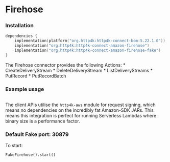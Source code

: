 # Firehose

### Installation

```kotlin
dependencies {
    implementation(platform("org.http4k:http4k-connect-bom:5.22.1.0"))
    implementation("org.http4k:http4k-connect-amazon-firehose")
    implementation("org.http4k:http4k-connect-amazon-firehose-fake")
}
```


The Firehose connector provides the following Actions:
     *  CreateDeliveryStream
     *  DeleteDeliveryStream
     *  ListDeliveryStreams
     *  PutRecord
     *  PutRecordBatch

### Example usage
```kotlin
```

The client APIs utilise the `http4k-aws` module for request signing, which means no dependencies on the incredibly fat Amazon-SDK JARs. This means this integration is perfect for running Serverless Lambdas where binary size is a performance factor.

### Default Fake port: 30879

To start:
```
FakeFirehose().start()
```
